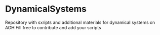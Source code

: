 # DynamicalSystems
Repository with sxripts and additional materials for dynamical systems on AGH
Fill free to contribute and add your scripts
